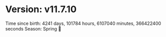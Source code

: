 # Version: v11.7.10
Time since birth: 4241 days, 101784 hours, 6107040 minutes, 366422400 seconds
Season: Spring 🌸
